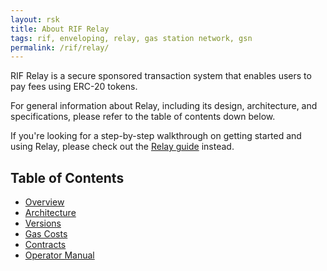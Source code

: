 ```yaml
---
layout: rsk
title: About RIF Relay
tags: rif, enveloping, relay, gas station network, gsn
permalink: /rif/relay/
---
```


RIF Relay is a secure sponsored transaction system that enables users to pay fees using ERC-20 tokens.

For general information about Relay, including its design, architecture, and specifications, please refer to the table of contents down below.

If you're looking for a step-by-step walkthrough on getting started and using Relay, please check out the [Relay guide](/guides/rif-relay/) instead.

## Table of Contents
- [Overview](/rif/relay/overview/)
- [Architecture](/rif/relay/architecture/)
- [Versions](/rif/relay/versions/)
- [Gas Costs](/rif/relay/gas-costs/)
- [Contracts](/rif/relay/contracts/)
- [Operator Manual](/rif/relay/operator-manual/)
